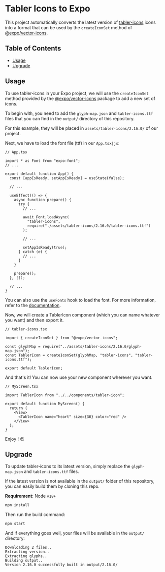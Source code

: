 # Tabler Icons to Expo

This project automatically converts the latest version of [tabler-icons](https://tabler-icons.io) icons into a format that can be used by the `createIconSet` method of [@expo/vector-icons](https://docs.expo.dev/guides/icons/).

## Table of Contents

- [Usage](#usage)
- [Upgrade](#upgrade)

## Usage

To use tabler-icons in your Expo project, we will use the `createIconSet` method provided by the [@expo/vector-icons](https://docs.expo.dev/guides/icons/) package to add a new set of icons.

To begin with, you need to add the `glyph-map.json` and `tabler-icons.ttf` files that you can find in the `output/` directory of this repository.

For this example, they will be placed in `assets/tabler-icons/2.16.0/` of our project.

Next, we have to load the font file (ttf) in our `App.tsx|js`:

```tsx
// App.tsx

import * as Font from "expo-font";
// ...

export default function App() {
  const [appIsReady, setAppIsReady] = useState(false);

  // ...

  useEffect(() => {
    async function prepare() {
      try {
        // ...

        await Font.loadAsync(
          "tabler-icons",
          require("./assets/tabler-icons/2.16.0/tabler-icons.ttf")
        );

        // ...

        setAppIsReady(true);
      } catch (e) {
        // ...
      }
    }

    prepare();
  }, []);

  // ...
}
```

You can also use the `useFonts` hook to load the font. For more information, refer to the [documentation](https://docs.expo.dev/versions/latest/sdk/font/).

Now, we will create a TablerIcon component (which you can name whatever you want) and then export it.

```tsx
// tabler-icons.tsx

import { createIconSet } from "@expo/vector-icons";

const glyphMap = require("../assets/tabler-icons/2.16.0/glyph-map.json");
const TablerIcon = createIconSet(glyphMap, "tabler-icons", "tabler-icons.ttf");

export default TablerIcon;
```

And that's it! You can now use your new component wherever you want.

```tsx
// MyScreen.tsx

import TablerIcon from "../../components/tabler-icon";

export default function MyScreen() {
  return (
    <View>
      <TablerIcon name="heart" size={30} color="red" />
    </View>
  );
}
```

Enjoy ! 😉

## Upgrade

To update tabler-icons to its latest version, simply replace the `glyph-map.json` and `tabler-icons.ttf` files.

If the latest version is not available in the `output/` folder of this repository, you can easily build them by cloning this repo.

**Requirement:** Node `v18+`

```sh
npm install
```

Then run the build command:

```sh
npm start
```

And if everything goes well, your files will be available in the `output/` directory:

```
Downloading 2 files..
Extracting version..
Extracting glyphs..
Building output..
Version 2.16.0 successfully built in output/2.16.0/
```
